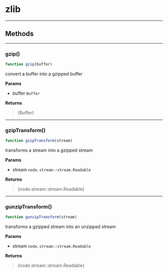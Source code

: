 <!-- @rev 1d07f5049786c74fbf3996956c4edd49 20ae7b -->
# zlib

----




## Methods

------------------------------------------------------------------------
### gzip()

```js
function gzip(buffer) 
```


 convert a buffer into a gzipped buffer


**Params**

  - buffer `Buffer`

**Returns**

> {Buffer}
 

------------------------------------------------------------------------
### gzipTransform()

```js
function gzipTransform(stream) 
```


 transforms a stream into a gzipped stream


**Params**

  - stream `node.stream::stream.Readable`

**Returns**

> {node.stream::stream.Readable}
 

------------------------------------------------------------------------
### gunzipTransform()

```js
function gunzipTransform(stream) 
```


 transforms a gzipped stream into an unzipped stream


**Params**

  - stream `node.stream::stream.Readable`

**Returns**

> {node.stream::stream.Readable}
 
